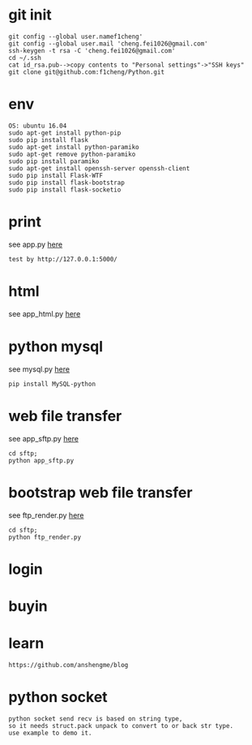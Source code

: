 # git init  
```  
git config --global user.namef1cheng'
git config --global user.mail 'cheng.fei1026@gmail.com'
ssh-keygen -t rsa -C 'cheng.fei1026@gmail.com'
cd ~/.ssh
cat id_rsa.pub-->copy contents to "Personal settings"->"SSH keys"
git clone git@github.com:f1cheng/Python.git
```  

# env  
```  
OS: ubuntu 16.04
sudo apt-get install python-pip
sudo pip install flask
sudo apt-get install python-paramiko  
sudo apt-get remove python-paramiko  
sudo pip install paramiko
sudo apt-get install openssh-server openssh-client
sudo pip install Flask-WTF
sudo pip install flask-bootstrap
sudo pip install flask-socketio 
```  

# print  
see app.py [here](app.py)  
```  
test by http://127.0.0.1:5000/
```  

# html 
see app_html.py [here](app_html.py)  

# python mysql
see mysql.py [here](mysql.py)  
```  
pip install MySQL-python
```  

# web file transfer    
see app_sftp.py [here](sftp/app_sftp.py)  
```  
cd sftp;  
python app_sftp.py
```  

# bootstrap web file transfer   
see ftp_render.py [here](sftp/ftp_render.py)   
```  
cd sftp; 
python ftp_render.py
```  


# login

# buyin  

# learn  
```
https://github.com/anshengme/blog
```
# python socket
```  
python socket send recv is based on string type,  
so it needs struct.pack unpack to convert to or back str type.
use example to demo it.
```

